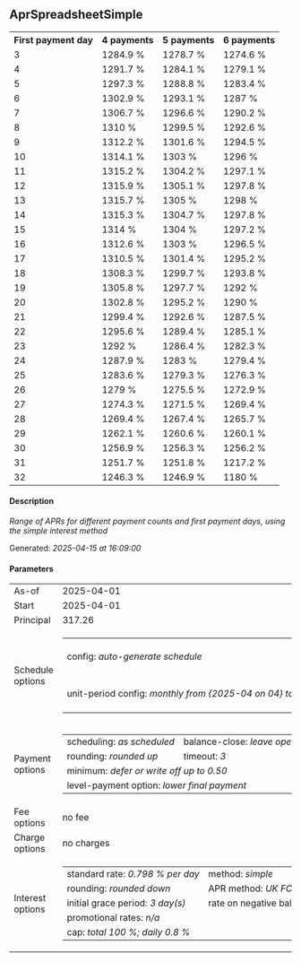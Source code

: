 <h2>AprSpreadsheetSimple</h2><table><tr><th>First payment day</th><th>4 payments</th><th>5 payments</th><th>6 payments</th></tr><tr><td>3</td><td>1284.9 %</td><td>1278.7 %</td><td>1274.6 %</td></tr><tr><td>4</td><td>1291.7 %</td><td>1284.1 %</td><td>1279.1 %</td></tr><tr><td>5</td><td>1297.3 %</td><td>1288.8 %</td><td>1283.4 %</td></tr><tr><td>6</td><td>1302.9 %</td><td>1293.1 %</td><td>1287 %</td></tr><tr><td>7</td><td>1306.7 %</td><td>1296.6 %</td><td>1290.2 %</td></tr><tr><td>8</td><td>1310 %</td><td>1299.5 %</td><td>1292.6 %</td></tr><tr><td>9</td><td>1312.2 %</td><td>1301.6 %</td><td>1294.5 %</td></tr><tr><td>10</td><td>1314.1 %</td><td>1303 %</td><td>1296 %</td></tr><tr><td>11</td><td>1315.2 %</td><td>1304.2 %</td><td>1297.1 %</td></tr><tr><td>12</td><td>1315.9 %</td><td>1305.1 %</td><td>1297.8 %</td></tr><tr><td>13</td><td>1315.7 %</td><td>1305 %</td><td>1298 %</td></tr><tr><td>14</td><td>1315.3 %</td><td>1304.7 %</td><td>1297.8 %</td></tr><tr><td>15</td><td>1314 %</td><td>1304 %</td><td>1297.2 %</td></tr><tr><td>16</td><td>1312.6 %</td><td>1303 %</td><td>1296.5 %</td></tr><tr><td>17</td><td>1310.5 %</td><td>1301.4 %</td><td>1295.2 %</td></tr><tr><td>18</td><td>1308.3 %</td><td>1299.7 %</td><td>1293.8 %</td></tr><tr><td>19</td><td>1305.8 %</td><td>1297.7 %</td><td>1292 %</td></tr><tr><td>20</td><td>1302.8 %</td><td>1295.2 %</td><td>1290 %</td></tr><tr><td>21</td><td>1299.4 %</td><td>1292.6 %</td><td>1287.5 %</td></tr><tr><td>22</td><td>1295.6 %</td><td>1289.4 %</td><td>1285.1 %</td></tr><tr><td>23</td><td>1292 %</td><td>1286.4 %</td><td>1282.3 %</td></tr><tr><td>24</td><td>1287.9 %</td><td>1283 %</td><td>1279.4 %</td></tr><tr><td>25</td><td>1283.6 %</td><td>1279.3 %</td><td>1276.3 %</td></tr><tr><td>26</td><td>1279 %</td><td>1275.5 %</td><td>1272.9 %</td></tr><tr><td>27</td><td>1274.3 %</td><td>1271.5 %</td><td>1269.4 %</td></tr><tr><td>28</td><td>1269.4 %</td><td>1267.4 %</td><td>1265.7 %</td></tr><tr><td>29</td><td>1262.1 %</td><td>1260.6 %</td><td>1260.1 %</td></tr><tr><td>30</td><td>1256.9 %</td><td>1256.3 %</td><td>1256.2 %</td></tr><tr><td>31</td><td>1251.7 %</td><td>1251.8 %</td><td>1217.2 %</td></tr><tr><td>32</td><td>1246.3 %</td><td>1246.9 %</td><td>1180 %</td></tr></table><p><h4>Description</h4><i>Range of APRs for different payment counts and first payment days, using the simple interest method</i></p><p>Generated: <i>2025-04-15 at 16:09:00</i></p><h4>Parameters</h4><table><tr><td>As-of</td><td>2025-04-01</td></tr><tr><td>Start</td><td>2025-04-01</td></tr><tr><td>Principal</td><td>317.26</td></tr><tr><td>Schedule options</td><td><table><tr><td>config: <i>auto-generate schedule</i></td><td>payment count: <i>{4 to 6}</i></td></tr><tr><td style="white-space: nowrap;">unit-period config: <i>monthly from {2025-04 on 04} to {2025-05 on 02}</i></td><td>max duration: <i>unlimited</i></td></tr></table></td></tr><tr><td>Payment options</td><td><table><tr><td>scheduling: <i>as scheduled</i></td><td>balance-close: <i>leave&nbsp;open&nbsp;balance</i></td></tr><tr><td>rounding: <i>rounded up</i></td><td>timeout: <i>3</i></td></tr><tr><td colspan='2'>minimum: <i>defer&nbsp;or&nbsp;write&nbsp;off&nbsp;up&nbsp;to&nbsp;0.50</i></td></tr><tr><td colspan='2'>level-payment option: <i>lower&nbsp;final&nbsp;payment</i></td></tr></table></td></tr><tr><td>Fee options</td><td>no fee</td></tr><tr><td>Charge options</td><td>no charges</td></tr><tr><td>Interest options</td><td><table><tr><td>standard rate: <i>0.798 % per day</i></td><td>method: <i>simple</i></td></tr><tr><td>rounding: <i>rounded down</i></td><td>APR method: <i>UK FCA to 1 d.p.</i></td></tr><tr><td>initial grace period: <i>3 day(s)</i></td><td>rate on negative balance: <i>zero</i></td></tr><tr><td colspan="2">promotional rates: <i><i>n/a</i></i></td></tr><tr><td colspan="2">cap: <i>total 100 %; daily 0.8 %</td></tr></table></td></tr></table>